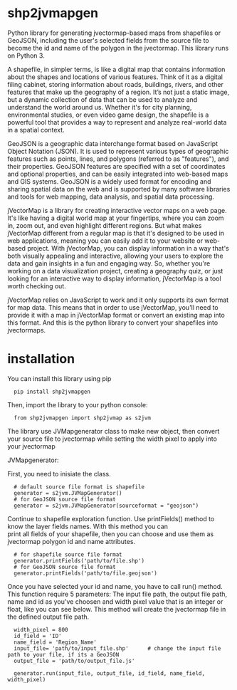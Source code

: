 # shp2jvmapgen
Python library for generating jvectormap-based maps from shapefiles or GeoJSON, including the user's selected fields from the source file to become the id and name of the polygon in the jvectormap. This library runs on Python 3.

A shapefile, in simpler terms, is like a digital map that contains information about the shapes and locations of various features. Think of it as a digital filing cabinet, storing information about roads, buildings, rivers, and other features that make up the geography of a region. It’s not just a static image, but a dynamic collection of data that can be used to analyze and understand the world around us. Whether it's for city planning, environmental studies, or even video game design, the shapefile is a powerful tool that provides a way to represent and analyze real-world data in a spatial context.

GeoJSON is a geographic data interchange format based on JavaScript Object Notation (JSON). It is used to represent various types of geographic features such as points, lines, and polygons (referred to as "features"), and their properties. GeoJSON features are specified with a set of coordinates and optional properties, and can be easily integrated into web-based maps and GIS systems. GeoJSON is a widely used format for encoding and sharing spatial data on the web and is supported by many software libraries and tools for web mapping, data analysis, and spatial data processing.

jVectorMap is a library for creating interactive vector maps on a web page. It's like having a digital world map at your fingertips, where you can zoom in, zoom out, and even highlight different regions. But what makes jVectorMap different from a regular map is that it's designed to be used in web applications, meaning you can easily add it to your website or web-based project. With jVectorMap, you can display information in a way that's both visually appealing and interactive, allowing your users to explore the data and gain insights in a fun and engaging way. So, whether you're working on a data visualization project, creating a geography quiz, or just looking for an interactive way to display information, jVectorMap is a tool worth checking out.

jVectorMap relies on JavaScript to work and it only supports its own format for map data. This means that in order to use jVectorMap, you'll need to provide it with a map in jVectorMap format or convert an existing map into this format. And this is the python library to convert your shapefiles into jvectormaps.

# installation
You can install this library using pip

  	  pip install shp2jvmapgen

Then, import the library to your python console:

  	  from shp2jvmapgen import shp2jvmap as s2jvm
      
The library use JVMapgenerator class to make new object, then convert your source file to jvectormap while setting the width pixel to apply into your jvectormap

JVMapgenerator:

  First, you need to inisiate the class.
      
      # default source file format is shapefile
      generator = s2jvm.JVMapGenerator()
      # for GeoJSON source file format
      generator = s2jvm.JVMapGenerator(sourceformat = "geojson")
  
  Continue to shapefile exploration function. Use printFields() method to know the layer fields names. With this method you can  
  print all fields of your shapefile, then you can choose and use them as jvectormap polygon id and name attributes.
      
      # for shapefile source file format
  	  generator.printFields('path/to/file.shp')
      # for GeoJSON source file format
      generator.printFields('path/to/file.geojson')
  
  Once you have selected your id and name, you have to call run() method. This function require 5 parameters: The input 
  file path, the output file path, name and id as you've choosen and width pixel value that is an integer or float, like you can see below. This method will create the jvectormap file in the defined output file path.

      width_pixel = 800
      id_field = 'ID'
      name_field = 'Region_Name'
      input_file= 'path/to/input_file.shp'      # change the input file path to your file, if its a GeoJSON
      output_file = 'path/to/output_file.js'

  	  generator.run(input_file, output_file, id_field, name_field, width_pixel)